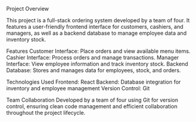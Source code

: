 Project Overview

This project is a full-stack ordering system developed by a team of four. It features a user-friendly frontend interface for customers, cashiers, and managers, as well as a backend database to manage employee data and inventory stock.

Features
Customer Interface: Place orders and view available menu items.
Cashier Interface: Process orders and manage transactions.
Manager Interface: View employee information and track inventory stock.
Backend Database: Stores and manages data for employees, stock, and orders.

Technologies Used
Frontend: React
Backend: Database integration for inventory and employee management
Version Control: Git

Team Collaboration
Developed by a team of four using Git for version control, ensuring clean code management and efficient collaboration throughout the project lifecycle.

